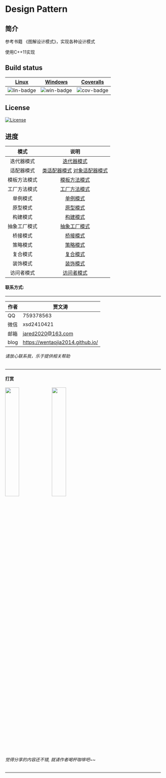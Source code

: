 ﻿# Design Pattern

## 简介
参考书籍 《图解设计模式》，实现各种设计模式

使用C++11实现

## Build status

| [Linux][lin-link] | [Windows][win-link] | [Coveralls][cov-link] |
| :---------------: | :-----------------: | :-------------------: |
| ![lin-badge]      | ![win-badge]        | ![cov-badge]          |

[lin-badge]: https://travis-ci.org/wentaojia2014/DesignPattern.svg?branch=master "Travis build status"
[lin-link]: https://travis-ci.org/wentaojia2014/DesignPattern "Travis build status"
[win-badge]: https://ci.appveyor.com/api/projects/status/cckdwxaagrh2ncvo?svg=true "AppVeyor build status"
[win-link]: https://ci.appveyor.com/project/jiawentao/designpattern "AppVeyor build status"
[cov-badge]: https://coveralls.io/repos/github/wentaojia2014/DesignPattern/badge.svg?branch=master "Coveralls coverage"
[cov-link]: https://coveralls.io/github/wentaojia2014/DesignPattern?branch=master "Coveralls coverage"

## License
[![License](https://img.shields.io/badge/license-MIT-blue.svg)](https://github.com/wentaojia2014/TaoJson/blob/master/LICENSE)

## 进度

| 模式         | 说明                                                                                  |
| :----------: | :-----------------------------------------------------------------------------------: |
| 迭代器模式   | [迭代器模式](code/Iterator/README.md)                                                 |
| 适配器模式   | [类适配器模式](code/Adapter_01/README.md) [对象适配器模式](code/Adapter_02/README.md) |
| 模板方法模式 | [模板方法模式](code/TemplateMethod/README.md)                                         |
| 工厂方法模式 | [工厂方法模式](code/FactoryMethod/README.md)                                          |
| 单例模式     | [单例模式](code/Singleton/README.md)                                                  |
| 原型模式     | [原型模式](code/Prototype/README.md)                                                  |
| 构建模式     | [构建模式](code/Builder/README.md)                                                    |
| 抽象工厂模式 | [抽象工厂模式](code/AbstractFactory/README.md)                                        |
| 桥接模式     | [桥接模式](code/Bridge/README.md)                                                     |
| 策略模式     | [策略模式](code/Strategy/README.md)                                                   |
| 复合模式     | [复合模式](code/Composite/README.md)                                                  |
| 装饰模式     | [装饰模式](code/Decorator/README.md)                                                  |
|访问者模式    | [访问者模式](code/Visitor/README.md)                                                  |
#### 联系方式:
***
| 作者 | 贾文涛                           |
| ---- | -------------------------------- |
| QQ   | 759378563                        |
| 微信 | xsd2410421                       |
| 邮箱 | jared2020@163.com                |
| blog | https://wentaojia2014.github.io/ |

###### 请放心联系我，乐于提供相关帮助
***
#### **打赏**
<img src="https://github.com/wentaojia2014/wentaojia2014.github.io/blob/master/img/weixin.jpg?raw=true" width="30%" height="30%" /><img src="https://github.com/wentaojia2014/wentaojia2014.github.io/blob/master/img/zhifubao.jpg?raw=true" width="30%" height="30%" />

###### 觉得分享的内容还不错, 就请作者喝杯咖啡吧~~
***